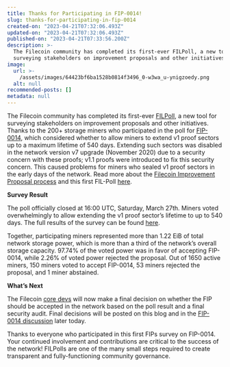 ```yaml
---
title: Thanks for Participating in FIP-0014!
slug: thanks-for-participating-in-fip-0014
created-on: "2023-04-21T07:32:06.493Z"
updated-on: "2023-04-21T07:32:06.493Z"
published-on: "2023-04-21T07:33:56.200Z"
description: >-
  The Filecoin community has completed its first-ever FILPoll, a new tool for
  surveying stakeholders on improvement proposals and other initiatives.
image:
  url: >-
    /assets/images/64423bf6ba1528b0814f3496_0-w3wa_u-ynigzoedy.png
  alt: null
recommended-posts: []
metadata: null
---
```


The Filecoin community has completed its first-ever [FILPoll](https://filpoll.io/), a new tool for surveying stakeholders on improvement proposals and other initiatives. Thanks to the 200+ storage miners who participated in the poll for [FIP-0014](https://github.com/filecoin-project/FIPs/blob/master/FIPS/fip-0014.md), which considered whether to allow miners to extend v1 proof sectors up to a maximum lifetime of 540 days. Extending such sectors was disabled in the network version v7 upgrade (November 2020) due to a security concern with these proofs; v1.1 proofs were introduced to fix this security concern. This caused problems for miners who sealed v1 proof sectors in the early days of the network. Read more about the [Filecoin Improvement Proposal process](https://github.com/filecoin-project/FIPs/blob/master/FIPS/fip-0001.md) and this first FIL-Poll [here](https://filecoinfoundation.medium.com/participate-in-the-filecoin-networks-poll-on-extending-the-maximum-lifetime-of-v1-sectors-6bd730fb2032).

**Survey Result**

The poll officially closed at 16:00 UTC, Saturday, March 27th. Miners voted overwhelmingly to allow extending the v1 proof sector’s lifetime to up to 540 days. The full results of the survey can be found [here](https://ipfs.io/ipns/bafzbeienruqphecp2wmz3sen472jbhgchia6j3vjoykbxjhzfnkdsr4owm).

Together, participating miners represented more than 1.22 EiB of total network storage power, which is more than a third of the network’s overall storage capacity. 97.74% of the voted power was in favor of accepting FIP-0014, while 2.26% of voted power rejected the proposal. Out of 1650 active miners, 150 miners voted to accept FIP-0014, 53 miners rejected the proposal, and 1 miner abstained.

**What’s Next**

The Filecoin [core devs](https://github.com/filecoin-project/tpm) will now make a final decision on whether the FIP should be accepted in the network based on the poll result and a final security audit. Final decisions will be posted on this blog and in the [FIP-0014 discussion](https://github.com/filecoin-project/FIPs/issues/56) later today.

Thanks to everyone who participated in this first FIPs survey on FIP-0014. Your continued involvement and contributions are critical to the success of the network! FILPolls are one of the many small steps required to create transparent and fully-functioning community governance.
